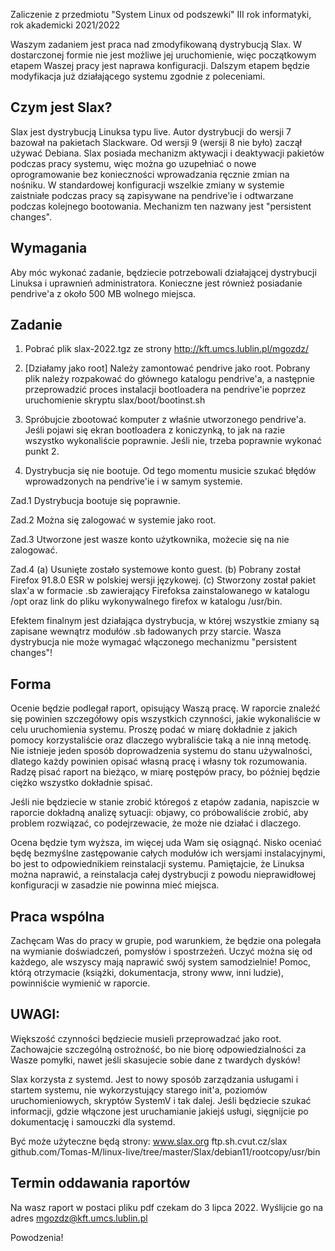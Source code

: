 Zaliczenie z przedmiotu "System Linux od podszewki"
III rok informatyki, rok akademicki 2021/2022

Waszym zadaniem jest praca nad zmodyfikowaną dystrybucją Slax. W
dostarczonej formie nie jest możliwe jej uruchomienie, więc początkowym
etapem Waszej pracy jest naprawa konfiguracji. Dalszym etapem będzie
modyfikacja już działającego systemu zgodnie z poleceniami.

Czym jest Slax?
---------------

Slax jest dystrybucją Linuksa typu live. Autor dystrybucji do wersji 7
bazował na pakietach Slackware. Od wersji 9 (wersji 8 nie było) zaczął
używać Debiana. Slax posiada mechanizm aktywacji i deaktywacji pakietów
podczas pracy systemu, więc można go uzupełniać o nowe oprogramowanie
bez konieczności wprowadzania ręcznie zmian na nośniku. W standardowej
konfiguracji wszelkie zmiany w systemie zaistniałe podczas pracy są
zapisywane na pendrive'ie i odtwarzane podczas kolejnego
bootowania. Mechanizm ten nazwany jest "persistent changes".

Wymagania
---------

Aby móc wykonać zadanie, będziecie potrzebowali działającej dystrybucji
Linuksa i uprawnień administratora. Konieczne jest również posiadanie
pendrive'a z około 500 MB wolnego miejsca.

Zadanie
-------

1. Pobrać plik slax-2022.tgz ze strony
   http://kft.umcs.lublin.pl/mgozdz/

2. [Działamy jako root] Należy zamontować pendrive jako root. Pobrany
   plik należy rozpakować do głównego katalogu pendrive'a, a następnie
   przeprowadzić proces instalacji bootloadera na pendrive'ie poprzez
   uruchomienie skryptu slax/boot/bootinst.sh

3. Spróbujcie zbootować komputer z właśnie utworzonego pendrive'a. Jeśli
   pojawi się ekran bootloadera z koniczynką, to jak na razie wszystko
   wykonaliście poprawnie. Jeśli nie, trzeba poprawnie wykonać punkt 2.

4. Dystrybucja się nie bootuje. Od tego momentu musicie szukać błędów
   wprowadzonych na pendrive'ie i w samym systemie.

Zad.1
Dystrybucja bootuje się poprawnie.

Zad.2
Można się zalogować w systemie jako root.

Zad.3
Utworzone jest wasze konto użytkownika, możecie się na nie zalogować.

Zad.4
(a) Usunięte zostało systemowe konto guest.
(b) Pobrany został Firefox 91.8.0 ESR w polskiej wersji językowej.
(c) Stworzony został pakiet slax'a w formacie .sb zawierający Firefoksa
    zainstalowanego w katalogu /opt oraz link do pliku wykonywalnego
    firefox w katalogu /usr/bin.

Efektem finalnym jest działająca dystrybucja, w której wszystkie zmiany
są zapisane wewnątrz modułów .sb ładowanych przy starcie. Wasza
dystrybucja nie może wymagać włączonego mechanizmu "persistent changes"!

Forma
-----

Ocenie będzie podlegał raport, opisujący Waszą pracę. W raporcie znaleźć
się powinien szczegółowy opis wszystkich czynności, jakie wykonaliście w
celu uruchomienia systemu. Proszę podać w miarę dokładnie z jakich
pomocy korzystaliście oraz dlaczego wybraliście taką a nie inną
metodę. Nie istnieje jeden sposób doprowadzenia systemu do stanu
używalności, dlatego każdy powinien opisać własną pracę i własny tok
rozumowania. Radzę pisać raport na bieżąco, w miarę postępów pracy, bo
później będzie ciężko wszystko dokładnie spisać.

Jeśli nie będziecie w stanie zrobić któregoś z etapów zadania, napiszcie
w raporcie dokładną analizę sytuacji: objawy, co próbowaliście zrobić,
aby problem rozwiązać, co podejrzewacie, że może nie działać i dlaczego.

Ocena będzie tym wyższa, im więcej uda Wam się osiągnąć. Nisko oceniać
będę bezmyślne zastępowanie całych modułów ich wersjami instalacyjnymi,
bo jest to odpowiednikiem reinstalacji systemu. Pamiętajcie, że Linuksa
można naprawić, a reinstalacja całej dystrybucji z powodu nieprawidłowej
konfiguracji w zasadzie nie powinna mieć miejsca.

Praca wspólna
-------------

Zachęcam Was do pracy w grupie, pod warunkiem, że będzie ona polegała na
wymianie doświadczeń, pomysłów i spostrzeżeń. Uczyć można się od
każdego, ale wszyscy mają naprawić swój system samodzielnie! Pomoc, którą
otrzymacie (książki, dokumentacja, strony www, inni ludzie), powinniście
wymienić w raporcie.

UWAGI:
------

Większość czynności będziecie musieli przeprowadzać jako
root. Zachowajcie szczególną ostrożność, bo nie biorę odpowiedzialności 
za Wasze pomyłki, nawet jeśli skasujecie sobie dane z twardych dysków!

Slax korzysta z systemd. Jest to nowy sposób zarządzania usługami i
startem systemu, nie wykorzystujący starego init'a, poziomów
uruchomieniowych, skryptów SystemV i tak dalej. Jeśli będziecie szukać
informacji, gdzie włączone jest uruchamianie jakiejś usługi, sięgnijcie
po dokumentację i samouczki dla systemd.

Być może użyteczne będą strony:
www.slax.org
ftp.sh.cvut.cz/slax
github.com/Tomas-M/linux-live/tree/master/Slax/debian11/rootcopy/usr/bin

Termin oddawania raportów
-------------------------

Na wasz raport w postaci pliku pdf czekam do 3 lipca 2022. Wyślijcie go
na adres mgozdz@kft.umcs.lublin.pl

Powodzenia!
